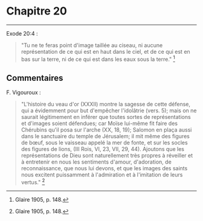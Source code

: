 # Chapitre 20

***

Exode 20:4 :

> "Tu ne te feras point d'image taillée au ciseau, ni aucune représentation de ce qui est en haut dans le ciel, et de ce qui est en bas sur la terre, ni de ce qui est dans les eaux sous la terre." [^1]

[^1]: Glaire 1905, p. 148.

## Commentaires

F. Vigouroux :

> "L'histoire du veau d'or (XXXII) montre la sagesse de cette défense, qui a évidemment pour but d'empêcher l'idolâtrie (vers. 5); mais on ne saurait légitimement en inférer que toutes sortes de représentations et d'images soient défendues; car Moïse lui-même fit faire des Chérubins qu'il posa sur l'arche (XX, 18, 19); Salomon en plaça aussi dans le sanctuaire du temple de Jérusalem; il mit même des figures de bœuf, sous le vaisseau appelé la mer de fonte, et sur les socles des figures de lions, (III Rois, VI, 23, VII, 29, 44). Ajoutons que les représentations de Dieu sont naturellement très propres à réveiller et à entretenir en nous les sentiments d'amour, d'adoration, de reconnaissance, que nous lui devons, et que les images des saints nous excitent puissamment à l'admiration et à l'imitation de leurs vertus." [^1]

[^1]: Glaire 1905, p. 148.
